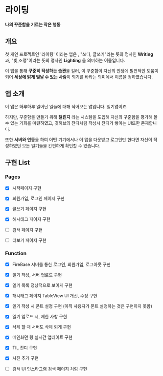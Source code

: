 # 라이팅
**나의 꾸준함을 기르는 작은 행동**

## 개요
첫 개인 프로젝트인 '라이팅' 이라는 앱은 , "쓰다, 글쓰기"라는 뜻의 명사인 **Writing** 과, "빛,조명"이라는 뜻의 명사인 **Lighting** 을 의미하는 이름입니다.

이 앱을 통해 **꾸준히 작성하는 습관**을 길러, 이 꾸준함이 자신의 인생에 필연적인 도움이 되어 **세상에 밝게 빛날 수 있는 사람**이 되기를 바라는 의미에서 이름을 정하였습니다. 

## 앱 소개
이 앱은 하루하루 일어난 일들에 대해 적어보는 앱입니다. 일기앱이죠.

하지만, 꾸준함을 만들기 위해 **챌린지** 라는 시스템을 도입해 자신의 꾸준함을 평가해 볼 수 있는 기회를 마련하였고, 깃허브의 잔디처럼 작성시 잔디가 쌓이는 UI또한 존재합니다.

또한 **서버와 연동**을 하여 어떤 기기에서나 이 앱을 다운받고 로그인만 한다면 자신이 작성하였던 모든 일기들을 간편하게 확인할 수 있습니다.


## 구현 List
### Pages
- [X] 시작페이지 구현
- [X] 회원가입, 로그인 페이지 구현
- [X] 글쓰기 페이지 구현
- [X] 해시태그 페이지 구현
- [ ] 검색 페이지 구현
- [ ] 더보기 페이지 구현


### Function
- [X] FireBase 서버를 통한 로그인, 회원가입, 로그아웃 구현
- [X] 일기 작성, 서버 업로드 구현
- [X] 일기 목록 정상적으로 보이게 구현
- [X] 해시태그 페이지 TableView UI 개선, 수정 구현
- [X] 일기 작성 시 폰트 설정 구현 (아직 사용자가 폰트 설정하는 것은 구현하지 못함)
- [X] 일기 업로드 시, 제한 사항 구현
- [X] 삭제 할 때 서버도 삭제 되게 구현
- [X] 메인화면 링 실시간 업데이트 구현
- [X] TIL 잔디 구현
- [X] 사진 추가 구현
- [ ] 검색 UI 인스타그램 검색 페이지 처럼 구현



